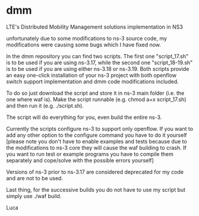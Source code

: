 dmm
===

LTE's Distributed Mobility Management solutions implementation in NS3


unfortunately due to some modifications to ns-3 source code, my modifications were causing some bugs which I have fixed now.

In the dmm repository you can find two scripts. The first one "script_17.sh" is to be used if you are using ns-3.17, while the second one "script_18-19.sh" is to be used if you are using either ns-3.18 or ns-3.19.
Both scripts provide an easy one-click installation of your ns-3 project with both openflow switch support implementation and dmm code modifications included.

To do so just download the script and store it in ns-3 main folder (i.e. the one where waf is). Make the script runnable (e.g. chmod a+x script_17.sh) and then run it (e.g. ./script.sh).

The script will do everything for you, even build the entire ns-3.

Currently the scripts configure ns-3 to support only openflow. If you want to add any other option to the configure command you have to do it yourself [please note you don't have to enable examples and tests because due to the modifications to ns-3 core they will cause the waf building to crash. If you want to run test or example programs you have to compile them separately and cope/solve with the possible errors yourself]

Versions of ns-3 prior to ns-3.17 are considered deprecated for my code and are not to be used.

Last thing, for the successive builds you do not have to use my script but simply use ./waf build.

Luca
